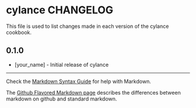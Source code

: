 cylance CHANGELOG
=================

This file is used to list changes made in each version of the cylance cookbook.

0.1.0
-----
- [your_name] - Initial release of cylance

- - -
Check the [Markdown Syntax Guide](http://daringfireball.net/projects/markdown/syntax) for help with Markdown.

The [Github Flavored Markdown page](http://github.github.com/github-flavored-markdown/) describes the differences between markdown on github and standard markdown.
